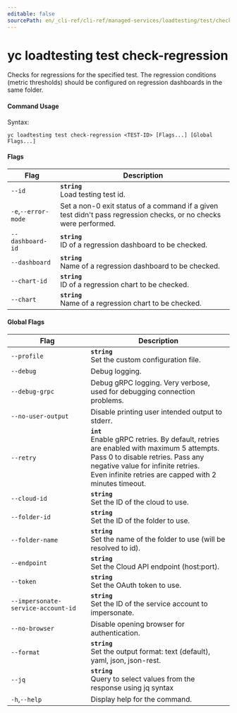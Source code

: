 ```yaml
---
editable: false
sourcePath: en/_cli-ref/cli-ref/managed-services/loadtesting/test/check-regression.md
---
```


# yc loadtesting test check-regression

Checks for regressions for the specified test. The regression conditions (metric thresholds) should be configured on regression dashboards in the same folder.

#### Command Usage

Syntax: 

`yc loadtesting test check-regression <TEST-ID> [Flags...] [Global Flags...]`

#### Flags

| Flag | Description |
|----|----|
|`--id`|<b>`string`</b><br/>Load testing test id.|
|`-e`,`--error-mode`|Set a non-0 exit status of a command if a given test didn't pass regression checks, or no checks were performed.|
|`--dashboard-id`|<b>`string`</b><br/>ID of a regression dashboard to be checked.|
|`--dashboard`|<b>`string`</b><br/>Name of a regression dashboard to be checked.|
|`--chart-id`|<b>`string`</b><br/>ID of a regression chart to be checked.|
|`--chart`|<b>`string`</b><br/>Name of a regression chart to be checked.|

#### Global Flags

| Flag | Description |
|----|----|
|`--profile`|<b>`string`</b><br/>Set the custom configuration file.|
|`--debug`|Debug logging.|
|`--debug-grpc`|Debug gRPC logging. Very verbose, used for debugging connection problems.|
|`--no-user-output`|Disable printing user intended output to stderr.|
|`--retry`|<b>`int`</b><br/>Enable gRPC retries. By default, retries are enabled with maximum 5 attempts.<br/>Pass 0 to disable retries. Pass any negative value for infinite retries.<br/>Even infinite retries are capped with 2 minutes timeout.|
|`--cloud-id`|<b>`string`</b><br/>Set the ID of the cloud to use.|
|`--folder-id`|<b>`string`</b><br/>Set the ID of the folder to use.|
|`--folder-name`|<b>`string`</b><br/>Set the name of the folder to use (will be resolved to id).|
|`--endpoint`|<b>`string`</b><br/>Set the Cloud API endpoint (host:port).|
|`--token`|<b>`string`</b><br/>Set the OAuth token to use.|
|`--impersonate-service-account-id`|<b>`string`</b><br/>Set the ID of the service account to impersonate.|
|`--no-browser`|Disable opening browser for authentication.|
|`--format`|<b>`string`</b><br/>Set the output format: text (default), yaml, json, json-rest.|
|`--jq`|<b>`string`</b><br/>Query to select values from the response using jq syntax|
|`-h`,`--help`|Display help for the command.|
